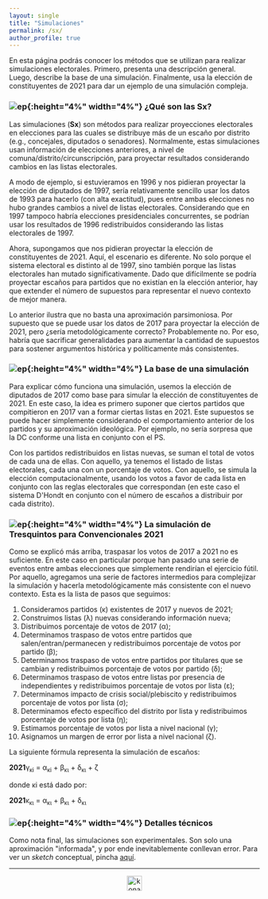 ```yaml
---
layout: single
title: "Simulaciones"
permalink: /sx/
author_profile: true
---
```


En esta página podrás conocer los métodos que se utilizan para realizar simulaciones electorales. Primero, presenta una descripción general. Luego, describe la base de una simulación. Finalmente, usa la elección de constituyentes de 2021 para dar un ejemplo de una simulación compleja.


### ![ep](/images/pc.png){:height="4%" width="4%"} ¿Qué son las Sx?

Las simulaciones (**Sx**) son métodos para realizar proyecciones electorales en elecciones para las cuales se distribuye más de un escaño por distrito (e.g., concejales, diputados o senadores). Normalmente, estas simulaciones usan información de elecciones anteriores, a nivel de comuna/distrito/circunscripción, para proyectar resultados considerando cambios en las listas electorales.

A modo de ejemplo, si estuvieramos en 1996 y nos pidieran proyectar la elección de diputados de 1997, sería relativamente sencillo usar los datos de 1993 para hacerlo (con alta exactitud), pues entre ambas elecciones no hubo grandes cambios a nivel de listas electorales. Considerando que en 1997 tampoco habría elecciones presidenciales concurrentes, se podrían usar los resultados de 1996 redistribuidos considerando las listas electorales de 1997.

Ahora, supongamos que nos pidieran proyectar la elección de constituyentes de 2021. Aquí, el escenario es diferente. No solo porque el sistema electoral es distinto al de 1997, sino también porque las listas electorales han mutado significativamente. Dado que difícilmente se podría proyectar escaños para partidos que no existían en la elección anterior, hay que extender el número de supuestos para representar el nuevo contexto de mejor manera.

Lo anterior ilustra que no basta una aproximación parsimoniosa. Por supuesto que se puede usar los datos de 2017 para proyectar la elección de 2021, pero ¿sería metodológicamente correcto? Probablemente no. Por eso, habría que sacrificar generalidades para aumentar la cantidad de supuestos para sostener argumentos histórica y políticamente más consistentes.


### ![ep](/images/pc.png){:height="4%" width="4%"} La base de una simulación

Para explicar cómo funciona una simulación, usemos la elección de diputados de 2017 como base para simular la elección de constituyentes de 2021. En este caso, la idea es primero suponer que ciertos partidos que compitieron en 2017 van a formar ciertas listas en 2021. Este supuestos se puede hacer simplemente considerando el comportamiento anterior de los partidos y su aproximación ideológica. Por ejemplo, no sería sorpresa que la DC conforme una lista en conjunto con el PS.

Con los partidos redistribuidos en listas nuevas, se suman el total de votos de cada una de ellas. Con aquello, ya tenemos el listado de listas electorales, cada una con un porcentaje de votos. Con aquello, se simula la elección computacionalmente, usando los votos a favor de cada lista en conjunto con las reglas electorales que correspondan (en este caso el sistema D'Hondt en conjunto con el número de escaños a distribuir por cada distrito).


### ![ep](/images/pc.png){:height="4%" width="4%"} La simulación de **Tresquintos** para Convencionales 2021

Como se explicó más arriba, traspasar los votos de 2017 a 2021 no es suficiente. En este caso en particular porque han pasado una serie de eventos entre ambas elecciones que simplemente rendirían el ejercicio fútil. Por aquello, agregamos una serie de factores intermedios para complejizar la simulación y hacerla metodológicamente más consistente con el nuevo contexto. Esta es la lista de pasos que seguimos:

1.	Consideramos partidos (&kappa;) existentes de 2017 y nuevos de 2021;
2.  Construimos listas (&lambda;) nuevas considerando información nueva;
3.	Distribuimos porcentaje de votos de 2017 (&alpha;);
4.	Determinamos traspaso de votos entre partidos que salen/entran/permanecen y redistribuimos porcentaje de votos por partido (&beta;);
5.	Determinamos traspaso de votos entre partidos por titulares que se cambian y redistribuimos porcentaje de votos por partido (&delta;);
6.	Determinamos traspaso de votos entre listas por presencia de independientes y redistribuimos porcentaje de votos por lista (&epsilon;);
7.	Determinamos impacto de crisis social/plebiscito y redistribuimos porcentaje de votos por lista (&sigma;);
8.	Determinamos efecto específico del distrito por lista y redistribuimos porcentaje de votos por lista (&eta;);
9.	Estimamos porcentaje de votos por lista a nivel nacional (&gamma;);
11. Asignamos un margen de error por lista a nivel nacional (&zeta;).


La siguiente fórmula representa la simulación de escaños:

**2021**&gamma;<sub>&kappa;i</sub> = &alpha;<sub>&kappa;i</sub> + &beta;<sub>&kappa;&iota;</sub> + &delta;<sub>&kappa;&iota;</sub> + &zeta;

donde &kappa;i está dado por:

**2021**&kappa;<sub>&kappa;&iota;</sub> = &alpha;<sub>&kappa;&iota;</sub> + &beta;<sub>&kappa;&iota;</sub> + &delta;<sub>&kappa;&iota;</sub>



### ![ep](/images/pc.png){:height="4%" width="4%"} Detalles técnicos

Como nota final, las simulaciones son experimentales. Son solo una aproximación "informada", y por ende inevitablemente conllevan error. Para ver un *sketch* conceptual, pincha [aquí](https://tresquintos.cl/posts/2020/03/caveat/).

---

<!-- NES -->
<style>
.aligncenter {
    text-align: center;
}
</style>
<p class="aligncenter">
    <img src="/images/nes.png" width="30" height="30" alt="konami" />
</p>
<script src="/js/topsecret.js"></script>


<!-- Favicon -->
<link rel="apple-touch-icon" sizes="180x180" href="/apple-touch-icon.png">
<link rel="icon" type="image/png" sizes="32x32" href="/favicon-32x32.png">
<link rel="icon" type="image/png" sizes="16x16" href="/favicon-16x16.png">
<link rel="manifest" href="/site.webmanifest">
<link rel="mask-icon" href="/safari-pinned-tab.svg" color="#5bbad5">
<meta name="msapplication-TileColor" content="#b91d47">
<meta name="theme-color" content="#ffffff">
